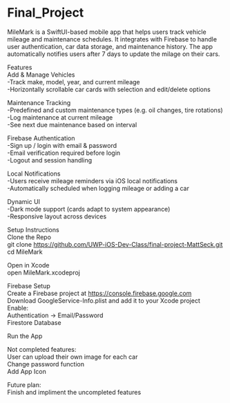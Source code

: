 # Final_Project

MileMark is a SwiftUI-based mobile app that helps users track vehicle mileage and maintenance schedules. It integrates with Firebase to handle user authentication, car data storage, and maintenance history. The app automatically notifies users after 7 days to update the milage on their cars. 

Features  
    Add & Manage Vehicles  
        -Track make, model, year, and current mileage  
        -Horizontally scrollable car cards with selection and edit/delete options  
        
Maintenance Tracking  
        -Predefined and custom maintenance types (e.g. oil changes, tire rotations)  
        -Log maintenance at current mileage  
        -See next due maintenance based on interval  
        
 Firebase Authentication  
        -Sign up / login with email & password  
        -Email verification required before login  
        -Logout and session handling  
        
Local Notifications  
        -Users receive mileage reminders via iOS local notifications  
        -Automatically scheduled when logging mileage or adding a car  
        
Dynamic UI  
        -Dark mode support (cards adapt to system appearance)  
        -Responsive layout across devices  


  Setup Instructions  
Clone the Repo  
    git clone https://github.com/UWP-iOS-Dev-Class/final-project-MattSeck.git  
    cd MileMark  
    
Open in Xcode  
    open MileMark.xcodeproj  
    
Firebase Setup  
Create a Firebase project at https://console.firebase.google.com  
Download GoogleService-Info.plist and add it to your Xcode project  
Enable:  
Authentication → Email/Password  
Firestore Database  

Run the App  

Not completed features:  
    User can upload their own image for each car  
    Change password function  
    Add App Icon  
    
Future plan:  
    Finish and impliment the uncompleted features  
    
